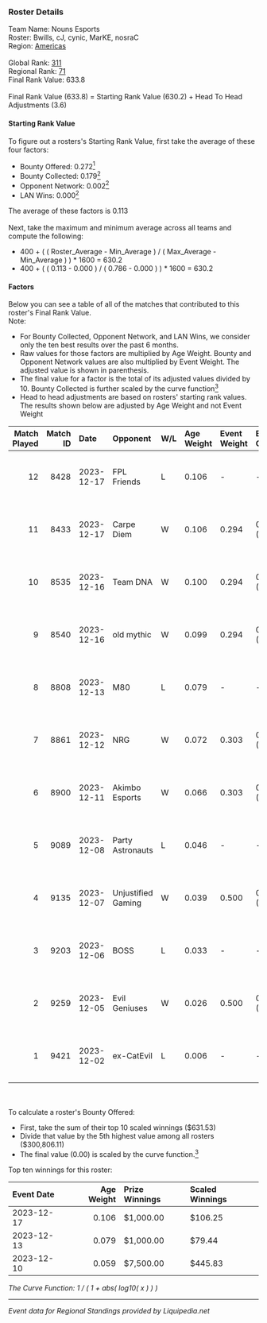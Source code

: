 ### Roster Details<br />
Team Name: Nouns Esports<br />
Roster: Bwills, cJ, cynic, MarKE, nosraC<br />
Region: [Americas]( ../standings_americas.md)<br />
<br />
Global Rank: [311](../standings_global.md)<br />
Regional Rank: [71]( ../standings_americas.md)<br />
Final Rank Value:  633.8<br />
<br />
Final Rank Value (633.8) = Starting Rank Value (630.2) + Head To Head Adjustments (3.6)<br />

#### Starting Rank Value<br />
To figure out a rosters's Starting Rank Value, first take the average of these four factors:<br />
- Bounty Offered: 0.272[<sup>1</sup>](#table2)
- Bounty Collected: 0.179[<sup>2</sup>](#table1)
- Opponent Network: 0.002[<sup>2</sup>](#table1)
- LAN Wins: 0.000[<sup>2</sup>](#table1)

The average of these factors is 0.113<br />
<br />
Next, take the maximum and minimum average across all teams and compute the following:<br />
- 400 + ( ( Roster_Average - Min_Average ) / ( Max_Average - Min_Average ) ) * 1600 = 630.2
- 400 + ( ( 0.113 - 0.000 ) / ( 0.786 - 0.000 ) ) * 1600 = 630.2


#### Factors<br />
Below you can see a table of all of the matches that contributed to this roster's Final Rank Value.<br />
Note:<br />

- For Bounty Collected, Opponent Network, and LAN Wins, we consider only the ten best results over the past 6 months.
- Raw values for those factors are multiplied by Age Weight. Bounty and Opponent Network values are also multiplied by Event Weight. The adjusted value is shown in parenthesis.
- The final value for a factor is the total of its adjusted values divided by 10. Bounty Collected is further scaled by the curve function[<sup>3</sup>](#curveFunction)
- Head to head adjustments are based on rosters' starting rank values. The results shown below are adjusted by Age Weight and not Event Weight
<span id="table1"></span><br />


| Match Played | Match ID | Date       | Opponent           | W/L | Age Weight | Event Weight | Bounty Collected | Opponent Network | LAN Wins  | H2H Adj. | Roster                           |
| -: | -: | :- | :- | :- | :- | :- | :- | :- | :- | -: | :- |
|           12 |     8428 | 2023-12-17 | FPL Friends        | L   | 0.106      | -            | -                | -                | -         |    -1.68 | Bwills, cJ, cynic, MarKE, nosraC |
|           11 |     8433 | 2023-12-17 | Carpe Diem         | W   | 0.106      | 0.294        | 0.000 (0.000)    | 0.243 (0.008)    | 0 (0.000) |     1.68 | Bwills, cJ, cynic, MarKE, nosraC |
|           10 |     8535 | 2023-12-16 | Team DNA           | W   | 0.100      | 0.294        | 0.000 (0.000)    | 0.003 (0.000)    | 0 (0.000) |     0.67 | Bwills, cJ, cynic, MarKE, nosraC |
|            9 |     8540 | 2023-12-16 | old mythic         | W   | 0.099      | 0.294        | 0.000 (0.000)    | 0.000 (0.000)    | 0 (0.000) |     0.67 | Bwills, cJ, cynic, MarKE, nosraC |
|            8 |     8808 | 2023-12-13 | M80                | L   | 0.079      | -            | -                | -                | -         |    -0.06 | Bwills, cJ, cynic, MarKE, nosraC |
|            7 |     8861 | 2023-12-12 | NRG                | W   | 0.072      | 0.303        | 0.010 (0.000)    | 0.555 (0.012)    | 0 (0.000) |     1.72 | Bwills, cJ, cynic, MarKE, nosraC |
|            6 |     8900 | 2023-12-11 | Akimbo Esports     | W   | 0.066      | 0.303        | 0.000 (0.000)    | 0.004 (0.000)    | 0 (0.000) |     0.64 | Bwills, cJ, cynic, MarKE, nosraC |
|            5 |     9089 | 2023-12-08 | Party Astronauts   | L   | 0.046      | -            | -                | -                | -         |    -0.73 | Bwills, cJ, cynic, MarKE, nosraC |
|            4 |     9135 | 2023-12-07 | Unjustified Gaming | W   | 0.039      | 0.500        | 0.001 (0.000)    | 0.001 (0.000)    | 0 (0.000) |     0.59 | Bwills, cJ, cynic, MarKE, nosraC |
|            3 |     9203 | 2023-12-06 | BOSS               | L   | 0.033      | -            | -                | -                | -         |    -0.23 | Bwills, cJ, cynic, MarKE, nosraC |
|            2 |     9259 | 2023-12-05 | Evil Geniuses      | W   | 0.026      | 0.500        | 0.001 (0.000)    | 0.001 (0.000)    | 0 (0.000) |     0.39 | Bwills, cJ, cynic, MarKE, nosraC |
|            1 |     9421 | 2023-12-02 | ex-CatEvil         | L   | 0.006      | -            | -                | -                | -         |    -0.10 | Bwills, cJ, cynic, MarKE, nosraC |

<br />
<span id="table2"></span><br />
To calculate a roster's Bounty Offered:<br />

- First, take the sum of their top 10 scaled winnings ($631.53)
- Divide that value by the 5th highest value among all rosters ($300,806.11)
- The final value (0.00) is scaled by the curve function.[<sup>3</sup>](#curveFunction)

Top ten winnings for this roster:<br />

| Event Date | Age Weight | Prize Winnings | Scaled Winnings |
| :- | -: | :- | :- |
| 2023-12-17 |      0.106 | $1,000.00      | $106.25         |
| 2023-12-13 |      0.079 | $1,000.00      | $79.44          |
| 2023-12-10 |      0.059 | $7,500.00      | $445.83         |


<span id="curveFunction"></span>_The Curve Function: 1 / ( 1 + abs( log10( x ) ) )_<br />

---
_Event data for Regional Standings provided by Liquipedia.net_<br />
